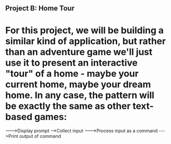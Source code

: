 ## Project B: Home Tour 

# For this project, we will be building a similar kind of application, but rather than an adventure game we'll just use it to present an interactive "tour" of a home - maybe your current home, maybe your dream home. In any case, the pattern will be exactly the same as other text-based games:

 --->Display prompt
  -->Collect input
  --->Process input as a command
  --->Print output of command